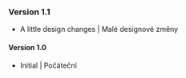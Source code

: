 ### Version 1.1
- A little design changes | Malé designové změny 
#### Version 1.0
- Initial | Počáteční